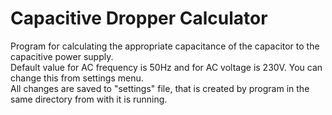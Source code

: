 # Capacitive Dropper Calculator
Program for calculating the appropriate capacitance of the capacitor to the capacitive power supply.  
Default value for AC frequency is 50Hz and for AC voltage is 230V. You can change this from settings menu.  
All changes are saved to "settings" file, that is created by program in the same directory from with it is running.  
